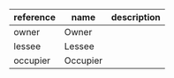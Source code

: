 reference | name | description
--- | --- | ---
owner | Owner |
lessee | Lessee | 
occupier | Occupier | 
